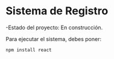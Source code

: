 <h1> Sistema de Registro </h1>

-Estado del proyecto: En construcción.

Para ejecutar el sistema, debes poner:

````npm install react ````
